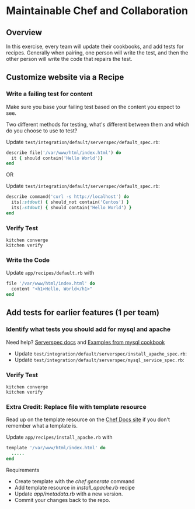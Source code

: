 # Maintainable Chef and Collaboration

## Overview

In this exercise, every team will update their cookbooks, and add tests for recipes. Generally when pairing, one person will write the test, and then the other person will write the code that repairs the test.


## Customize website via a Recipe 


### Write a failing test for content

Make sure you base your failing test based on the content you expect to see. 

Two different methods for testing, what's different between them and which do you choose to use to test?

Update `test/integration/default/serverspec/default_spec.rb`:

```ruby
describe file('/var/www/html/index.html') do
  it { should contain('Hello World')}
end
```

OR

Update `test/integration/default/serverspec/default_spec.rb`:

```ruby
describe command('curl -s http://localhost') do
  its(:stdout) { should_not contain('Centos') }
  its(:stdout) { should contain('Hello World') }
end
```

### Verify Test

```
kitchen converge
kitchen verify

```

### Write the Code

Update `app/recipes/default.rb` with

```ruby
file '/var/www/html/index.html' do
  content "<h1>Hello, World</h1>"
end
```


## Add tests for earlier features (1 per team)


### Identify what tests you should add for mysql and apache

Need help? [Serverspec docs](http://serverspec.org/) and [Examples from mysql cookbook](https://github.com/chef-cookbooks/mysql/tree/master/test/integration)

* Update `test/integration/default/serverspec/install_apache_spec.rb`:
* Update `test/integration/default/serverspec/mysql_service_spec.rb`:

### Verify Test


```
kitchen converge
kitchen verify

```


### Extra Credit: Replace file with template resource

Read up on the template resource on the [Chef Docs site](http://docs.chef.io/resources.html#template) if you don't remember what a template is.

Update `app/recipes/install_apache.rb` with

```ruby
template '/var/www/html/index.html' do
  .....
end
```

Requirements
* Create template with the _chef generate_ command
* Add template resource in _install_apache.rb_ recipe
* Update _app/metadata.rb_ with a new version.
* Commit your changes back to the repo.

